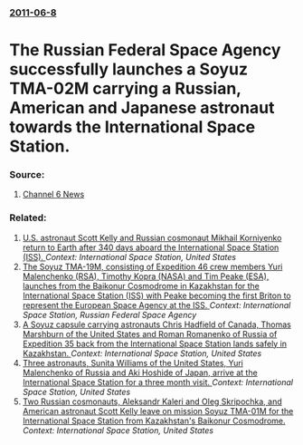 ### [2011-06-8](/news/2011/06/8/index.md)

# The Russian Federal Space Agency successfully launches a Soyuz TMA-02M carrying a Russian, American and Japanese astronaut towards the International Space Station. 




### Source:

1. [Channel 6 News](http://channel6newsonline.com/2011/06/russias-soyuz-successfully-lifted-off-for-international-space-station/)

### Related:

1. [U.S. astronaut Scott Kelly and Russian cosmonaut Mikhail Korniyenko return to Earth after 340 days aboard the International Space Station (ISS). ](/news/2016/03/1/u-s-astronaut-scott-kelly-and-russian-cosmonaut-mikhail-korniyenko-return-to-earth-after-340-days-aboard-the-international-space-station-i.md) _Context: International Space Station, United States_
2. [The Soyuz TMA-19M, consisting of Expedition 46 crew members Yuri Malenchenko (RSA), Timothy Kopra (NASA) and Tim Peake (ESA), launches from the Baikonur Cosmodrome in Kazakhstan for the International Space Station (ISS) with Peake becoming the first Briton to represent the European Space Agency at the ISS. ](/news/2015/12/15/the-soyuz-tma-19m-consisting-of-expedition-46-crew-members-yuri-malenchenko-rsa-timothy-kopra-nasa-and-tim-peake-esa-launches-from.md) _Context: International Space Station, Russian Federal Space Agency_
3. [A Soyuz capsule carrying astronauts Chris Hadfield of Canada, Thomas Marshburn of the United States and Roman Romanenko of Russia of Expedition 35 back from the International Space Station lands safely in Kazakhstan. ](/news/2013/05/14/a-soyuz-capsule-carrying-astronauts-chris-hadfield-of-canada-thomas-marshburn-of-the-united-states-and-roman-romanenko-of-russia-of-expedit.md) _Context: International Space Station, United States_
4. [Three astronauts, Sunita Williams of the United States, Yuri Malenchenko of Russia and Aki Hoshide of Japan, arrive at the International Space Station for a three month visit. ](/news/2012/07/17/three-astronauts-sunita-williams-of-the-united-states-yuri-malenchenko-of-russia-and-aki-hoshide-of-japan-arrive-at-the-international-spa.md) _Context: International Space Station, United States_
5. [Two Russian cosmonauts, Aleksandr Kaleri and Oleg Skripochka, and American astronaut Scott Kelly leave on mission Soyuz TMA-01M for the International Space Station from Kazakhstan's Baikonur Cosmodrome. ](/news/2010/10/8/two-russian-cosmonauts-aleksandr-kaleri-and-oleg-skripochka-and-american-astronaut-scott-kelly-leave-on-mission-soyuz-tma-01m-for-the-inte.md) _Context: International Space Station, United States_
